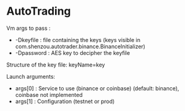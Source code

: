 # AutoTrading

Vm args to pass :
- -Dkeyfile : file containing the keys (keys visible in com.shenzou.autotrader.binance.BinanceInitializer)
- -Dpassword : AES key to decipher the keyfile

Structure of the key file:
keyName=key

Launch arguments:
- args[0] : Service to use (binance or coinbase) (default: binance), coinbase not implemented
- args[1] : Configuration (testnet or prod) 
